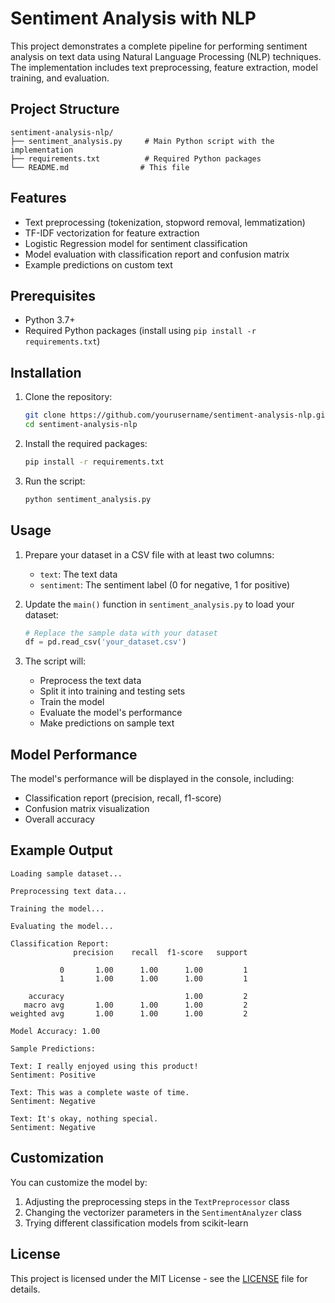 # Sentiment Analysis with NLP

This project demonstrates a complete pipeline for performing sentiment analysis on text data using Natural Language Processing (NLP) techniques. The implementation includes text preprocessing, feature extraction, model training, and evaluation.

## Project Structure

```
sentiment-analysis-nlp/
├── sentiment_analysis.py     # Main Python script with the implementation
├── requirements.txt          # Required Python packages
└── README.md                # This file
```

## Features

- Text preprocessing (tokenization, stopword removal, lemmatization)
- TF-IDF vectorization for feature extraction
- Logistic Regression model for sentiment classification
- Model evaluation with classification report and confusion matrix
- Example predictions on custom text

## Prerequisites

- Python 3.7+
- Required Python packages (install using `pip install -r requirements.txt`)

## Installation

1. Clone the repository:
   ```bash
   git clone https://github.com/yourusername/sentiment-analysis-nlp.git
   cd sentiment-analysis-nlp
   ```

2. Install the required packages:
   ```bash
   pip install -r requirements.txt
   ```

3. Run the script:
   ```bash
   python sentiment_analysis.py
   ```

## Usage

1. Prepare your dataset in a CSV file with at least two columns:
   - `text`: The text data
   - `sentiment`: The sentiment label (0 for negative, 1 for positive)

2. Update the `main()` function in `sentiment_analysis.py` to load your dataset:
   ```python
   # Replace the sample data with your dataset
   df = pd.read_csv('your_dataset.csv')
   ```

3. The script will:
   - Preprocess the text data
   - Split it into training and testing sets
   - Train the model
   - Evaluate the model's performance
   - Make predictions on sample text

## Model Performance

The model's performance will be displayed in the console, including:
- Classification report (precision, recall, f1-score)
- Confusion matrix visualization
- Overall accuracy

## Example Output

```
Loading sample dataset...

Preprocessing text data...

Training the model...

Evaluating the model...

Classification Report:
              precision    recall  f1-score   support

           0       1.00      1.00      1.00         1
           1       1.00      1.00      1.00         1

    accuracy                           1.00         2
   macro avg       1.00      1.00      1.00         2
weighted avg       1.00      1.00      1.00         2

Model Accuracy: 1.00

Sample Predictions:

Text: I really enjoyed using this product!
Sentiment: Positive

Text: This was a complete waste of time.
Sentiment: Negative

Text: It's okay, nothing special.
Sentiment: Negative
```

## Customization

You can customize the model by:
1. Adjusting the preprocessing steps in the `TextPreprocessor` class
2. Changing the vectorizer parameters in the `SentimentAnalyzer` class
3. Trying different classification models from scikit-learn

## License

This project is licensed under the MIT License - see the [LICENSE](LICENSE) file for details.
